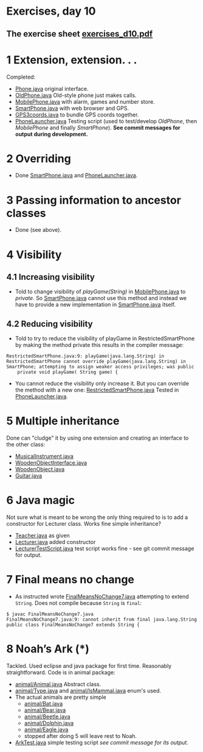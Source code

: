 # Exercises, day 10

## The exercise sheet [exercises_d10.pdf](exercises_d10.pdf) 

# 1 Extension, extension. . .

Completed:

* [Phone.java](src/Phone.java) original interface.
* [OldPhone.java](src/OldPhone.java) Old-style phone just makes calls.
* [MobilePhone.java](src/MobilePhone.java) with alarm, games and number store.
* [SmartPhone.java](src/SmartPhone.java) with web browser and GPS.
* [GPS3coords.java](src/GPS3coords.java) to bundle GPS coords together.
* [PhoneLauncher.java](src/PhoneLauncher.java) Testing script (used to test/develop *OldPhone*, then *MobilePhone* and finally *SmartPhone*). 
  **See commit messages for output during development.**

# 2 Overriding

* Done [SmartPhone.java](src/SmartPhone.java) and [PhoneLauncher.java](src/PhoneLauncher.java).

# 3 Passing information to ancestor classes

* Done (see above).


# 4 Visibility

## 4.1 Increasing visibility

* Told to change visibility of  *playGame(String)* in [MobilePhone.java](src/MobilePhone.java) to *private*. 
  So  [SmartPhone.java](src/SmartPhone.java) cannot use this method and instead we have to provide
  a new implementation in [SmartPhone.java](src/SmartPhone.java) itself.

## 4.2 Reducing visibility

* Told to try to reduce the visibility of playGame in RestrictedSmartPhone by making the method private
  this results in the compiler message:

```
RestrictedSmartPhone.java:9: playGame(java.lang.String) in RestrictedSmartPhone cannot override playGame(java.lang.String) in SmartPhone; attempting to assign weaker access privileges; was public
	private void playGame( String game) {
```

* You cannot reduce the visibility only increase it. But you can override the method with a new one: 
  [RestrictedSmartPhone.java](src/RestrictedSmartPhone.java) Tested in  [PhoneLauncher.java](src/PhoneLauncher.java).

# 5 Multiple inheritance

Done can "cludge" it by using one extension and creating an interface
to the other class:

* [MusicalInstrument.java](src/MusicalInstrument.java)
* [WoodenObjectInterface.java](src/WoodenObjectInterface.java)
* [WoodenObject.java](src/WoodenObject.java)
* [Guitar.java](src/Guitar.java)

# 6 Java magic

Not sure what is meant to be wrong the only thing required to
is to add a constructor for Lecturer class. Works fine simple inheritance?

* [Teacher.java](exercise6/src/Teacher.java) as given
* [Lecturer.java](exercise6/src/Lecturer.java) added constructor
* [LecturerTestScript.java](exercise6/src/LecturerTestScript.java) test script
   works fine - see git commit message for output.

# 7 Final means no change

* As instructed wrote [FinalMeansNoChange7.java](src/FinalMeansNoChange7.java) 
attempting to extend `String`. Does not compile because `String` is `final`:

````
$ javac FinalMeansNoChange7.java 
FinalMeansNoChange7.java:9: cannot inherit from final java.lang.String
public class FinalMeansNoChange7 extends String {
````

# 8 Noah’s Ark (*)

Tackled. Used eclipse and java package for first time. 
Reasonably straightforward. Code is in animal package:

* [animal/Animal.java](Ark/src/animal/Animal.java) Abstract class.
* [animal/Type.java](Ark/src/animal/Type.java) and [animal/IsMammal.java](Ark/src/animal/IsMammal.java) enum's used.
* The actual animals are pretty simple
  * [animal/Bat.java](Ark/src/animal/Bat.java) 
  * [animal/Bear.java](Ark/src/animal/Bear.java)
  * [animal/Beetle.java](Ark/src/animal/Beetle.java)
  * [animal/Dolphin.java](Ark/src/animal/Dolphin.java)
  * [animal/Eagle.java](Ark/src/animal/Eagle.java)
  * stopped after doing 5 will leave rest to Noah.
* [ArkTest.java](Ark/src/ArkTest.java) simple testing script *see commit message for its output.*
